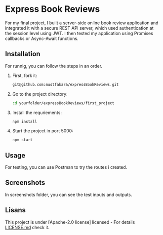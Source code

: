 # Express Book Reviews

For my final project, I built a server-side online book review application and integrated it with a secure REST API server, which used authentication at the session level using JWT. I then tested my application using Promises callbacks or Async-Await functions.

## Installation

For runnig, you can follow the steps in an order.

1. First, fork it:

    ```bash
    git@github.com:mustfakara/expressBookReviews.git
    ```

2. Go to the project directory:

    ```bash
    cd yourfolder/expressBookReviews/first_project
    ```

3. Install the requriements:

    ```bash
    npm install
    ```

4. Start the project in port 5000:

    ```bash
    npm start
    ```

## Usage

For testing, you can use Postman to try the routes i created.

## Screenshots

In screenshots folder, you can see the test inputs and outputs.


## Lisans

This project is under [Apache-2.0 license] licensed - For details [LICENSE.md](LICENSE.md) check it.
